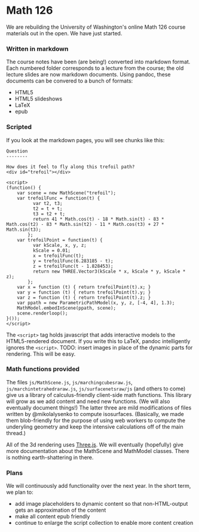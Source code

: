 Math 126
========

We are rebuilding the University of Washington's online Math 126 course materials out in the open. We have just started.

### Written in markdown
The course notes have been (are being!) converted into markdown format. Each numbered folder corresponds to a lecture from the course; the old lecture slides are now markdown documents. Using pandoc, these documents can be convered to a bunch of formats:

  - HTML5
  - HTML5 slideshows
  - LaTeX
  - epub

### Scripted

If you look at the markdown pages, you will see chunks like this:
```
Question
--------

How does it feel to fly along this trefoil path?
<div id="trefoil"></div>

<script>
(function() {
    var scene = new MathScene("trefoil");
    var trefoilFunc = function(t) {
          var t2, t3;
          t2 = t + t;
          t3 = t2 + t;
          return 41 * Math.cos(t) - 18 * Math.sin(t) - 83 * Math.cos(t2) - 83 * Math.sin(t2) - 11 * Math.cos(t3) + 27 * Math.sin(t3);
        };
    var trefoilPoint = function(t) {
          var kScale, x, y, z;
          kScale = 0.01;
          x = trefoilFunc(t);
          y = trefoilFunc(6.283185 - t);
          z = trefoilFunc(t - 1.828453);
          return new THREE.Vector3(kScale * x, kScale * y, kScale * z);
        };
    var x = function (t) { return trefoilPoint(t).x; }
    var y = function (t) { return trefoilPoint(t).y; }
    var z = function (t) { return trefoilPoint(t).z; }
    var ppath = new ParametricPathModel(x, y, z, [-4, 4], 1.3);
    MathModel.embedInScene(ppath, scene);
    scene.renderloop();
}());
</script>
```
The `<script>` tag holds javascript that adds interactive models to the HTML5-rendered document. If you write this to LaTeX, pandoc intelligently ignores the `<script>`. TODO: insert images in place of the dynamic parts for rendering. This will be easy.

### Math functions provided

The files `js/MathScene.js`, `js/marchingcubesraw.js`, `js/marchintetrahedraraw.js`, `js/surfacenetsraw/js` (and others to come) give us a library of calculus-friendly client-side math functions. This library will grow as we add content and need new functions. (We will also eventually document things!) The latter three are mild modifications of files written by @mikolalysenko to compute isosurfaces. (Basically, we made them blob-friendly for the purpose of using web workers to compute the underyling geometry and keep the intensive calculations off of the main thread.)

All of the 3d rendering uses [Three.js](threejs.org). We will eventually (hopefully) give more documentation about the MathScene and MathModel classes. There is nothing earth-shattering in there.

### Plans

We will continuously add functionality over the next year. In the short term, we plan to:
  
  - add image placeholders to dynamic content so that non-HTML-output gets an approximation of the content
  - make all content epub friendly
  - continue to enlarge the script collection to enable more content creation

